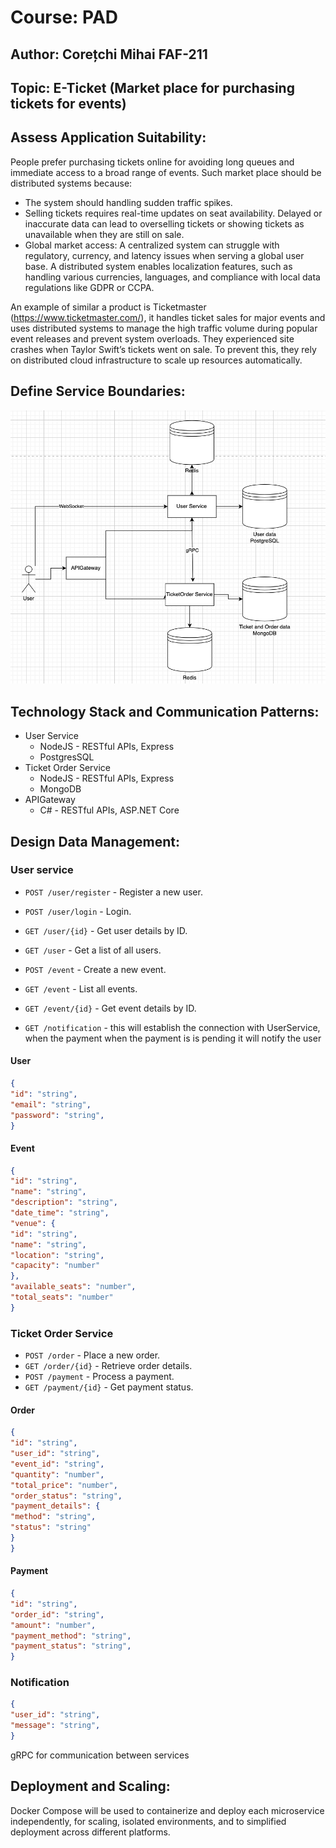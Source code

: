 # Course: PAD

## Author: Corețchi Mihai FAF-211

## Topic: E-Ticket (Market place for purchasing tickets for events)

## Assess Application Suitability:

People prefer purchasing tickets online for avoiding long queues and immediate access to a broad range of events. Such market place should be distributed systems because:

- The system should handling sudden traffic spikes.
- Selling tickets requires real-time updates on seat availability. Delayed or inaccurate data can lead to overselling tickets or showing tickets as unavailable when they are still on sale.
- Global market access: A centralized system can struggle with regulatory, currency, and latency issues when serving a global user base. A distributed system enables localization features, such as handling various currencies, languages, and compliance with local data regulations like GDPR or CCPA.

An example of similar a product is Ticketmaster (https://www.ticketmaster.com/), it handles ticket sales for major events and uses distributed systems to manage the high traffic volume during popular event releases and prevent system overloads. They experienced site crashes when Taylor Swift’s tickets went on sale. To prevent this, they rely on distributed cloud infrastructure to scale up resources automatically.

## Define Service Boundaries:

![scheme](images/service_boundaries.png)

## Technology Stack and Communication Patterns:

- User Service
  - NodeJS - RESTful APIs, Express
  - PostgresSQL
- Ticket Order Service
  - NodeJS - RESTful APIs, Express
  - MongoDB
- APIGateway
    - C# - RESTful APIs, ASP.NET Core

## Design Data Management:

### User service

 - `POST /user/register` - Register a new user.
- `POST /user/login` - Login.
- `GET /user/{id}` - Get user details by ID.
- `GET /user` - Get a list of all users.
- `POST /event` - Create a new event.
- `GET /event` - List all events.
- `GET /event/{id}` - Get event details by ID.

- `GET /notification` - this will establish the connection with UserService, when the payment when the payment is is pending it will notify the user



#### User

```json
{
"id": "string",
"email": "string",
"password": "string",
}
```

#### Event

```json
{
"id": "string",
"name": "string",
"description": "string",
"date_time": "string",
"venue": {
"id": "string",
"name": "string",
"location": "string",
"capacity": "number"
},
"available_seats": "number",
"total_seats": "number"
}
```

### Ticket Order Service

 - `POST /order` - Place a new order.
 - `GET /order/{id}` - Retrieve order details.
 - `POST /payment` - Process a payment.
 - `GET /payment/{id}` - Get payment status.

#### Order

```json
{
"id": "string",
"user_id": "string",
"event_id": "string",
"quantity": "number",
"total_price": "number",
"order_status": "string",
"payment_details": {
"method": "string",
"status": "string"
}
}
```

#### Payment

```json
{
"id": "string",
"order_id": "string",
"amount": "number",
"payment_method": "string",
"payment_status": "string",
}
```

### Notification

```json
{
"user_id": "string",
"message": "string",
}
```
gRPC for communication between services

## Deployment and Scaling:

Docker Compose will be used to containerize and deploy each microservice independently, for scaling, isolated environments, and to simplified deployment across different platforms.
